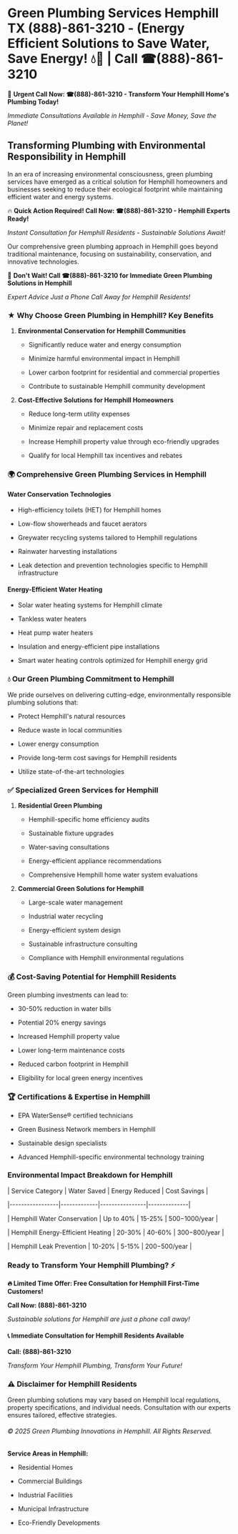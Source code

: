 # Green Plumbing Services Hemphill TX (888)-861-3210 - (Energy Efficient Solutions to Save Water, Save Energy! 💧🌿 | Call ☎(888)-861-3210

🚨 **Urgent Call Now: ☎(888)-861-3210 - Transform Your Hemphill Home's Plumbing Today!**
*Immediate Consultations Available in Hemphill - Save Money, Save the Planet!*

## Transforming Plumbing with Environmental Responsibility in Hemphill

In an era of increasing environmental consciousness, green plumbing services have emerged as a critical solution for Hemphill homeowners and businesses seeking to reduce their ecological footprint while maintaining efficient water and energy systems. 

🔥 **Quick Action Required! Call Now: ☎(888)-861-3210 - Hemphill Experts Ready!**
*Instant Consultation for Hemphill Residents - Sustainable Solutions Await!*

Our comprehensive green plumbing approach in Hemphill goes beyond traditional maintenance, focusing on sustainability, conservation, and innovative technologies.

🚨 **Don't Wait! Call ☎(888)-861-3210 for Immediate Green Plumbing Solutions in Hemphill**
*Expert Advice Just a Phone Call Away for Hemphill Residents!*

### ★ Why Choose Green Plumbing in Hemphill? Key Benefits

1. **Environmental Conservation for Hemphill Communities** 
   - Significantly reduce water and energy consumption
   - Minimize harmful environmental impact in Hemphill
   - Lower carbon footprint for residential and commercial properties
   - Contribute to sustainable Hemphill community development

2. **Cost-Effective Solutions for Hemphill Homeowners** 
   - Reduce long-term utility expenses
   - Minimize repair and replacement costs
   - Increase Hemphill property value through eco-friendly upgrades
   - Qualify for local Hemphill tax incentives and rebates

### 🌍 Comprehensive Green Plumbing Services in Hemphill

#### Water Conservation Technologies
- High-efficiency toilets (HET) for Hemphill homes
- Low-flow showerheads and faucet aerators
- Greywater recycling systems tailored to Hemphill regulations
- Rainwater harvesting installations
- Leak detection and prevention technologies specific to Hemphill infrastructure

#### Energy-Efficient Water Heating
- Solar water heating systems for Hemphill climate
- Tankless water heaters
- Heat pump water heaters
- Insulation and energy-efficient pipe installations
- Smart water heating controls optimized for Hemphill energy grid

### 💧 Our Green Plumbing Commitment to Hemphill

We pride ourselves on delivering cutting-edge, environmentally responsible plumbing solutions that:
- Protect Hemphill's natural resources
- Reduce waste in local communities
- Lower energy consumption
- Provide long-term cost savings for Hemphill residents
- Utilize state-of-the-art technologies

### ✅ Specialized Green Services for Hemphill

1. **Residential Green Plumbing**
   - Hemphill-specific home efficiency audits
   - Sustainable fixture upgrades
   - Water-saving consultations
   - Energy-efficient appliance recommendations
   - Comprehensive Hemphill home water system evaluations

2. **Commercial Green Solutions for Hemphill**
   - Large-scale water management
   - Industrial water recycling
   - Energy-efficient system design
   - Sustainable infrastructure consulting
   - Compliance with Hemphill environmental regulations

### 💰 Cost-Saving Potential for Hemphill Residents

Green plumbing investments can lead to:
- 30-50% reduction in water bills
- Potential 20% energy savings
- Increased Hemphill property value
- Lower long-term maintenance costs
- Reduced carbon footprint in Hemphill
- Eligibility for local green energy incentives

### 🏆 Certifications & Expertise in Hemphill

- EPA WaterSense® certified technicians
- Green Business Network members in Hemphill
- Sustainable design specialists
- Advanced Hemphill-specific environmental technology training

### Environmental Impact Breakdown for Hemphill

| Service Category | Water Saved | Energy Reduced | Cost Savings |
|-----------------|-------------|----------------|--------------|
| Hemphill Water Conservation | Up to 40% | 15-25% | $500-$1000/year |
| Hemphill Energy-Efficient Heating | 20-30% | 40-60% | $300-$800/year |
| Hemphill Leak Prevention | 10-20% | 5-15% | $200-$500/year |

### Ready to Transform Your Hemphill Plumbing? ⚡

**🔥 Limited Time Offer: Free Consultation for Hemphill First-Time Customers!**

**Call Now: (888)-861-3210**
*Sustainable solutions for Hemphill are just a phone call away!*

#### 📞 Immediate Consultation for Hemphill Residents Available

**Call: (888)-861-3210**
*Transform Your Hemphill Plumbing, Transform Your Future!*

### ⚠️ Disclaimer for Hemphill Residents

Green plumbing solutions may vary based on Hemphill local regulations, property specifications, and individual needs. Consultation with our experts ensures tailored, effective strategies.

###### © 2025 Green Plumbing Innovations in Hemphill. All Rights Reserved.

**Service Areas in Hemphill:** 
- Residential Homes
- Commercial Buildings
- Industrial Facilities
- Municipal Infrastructure
- Eco-Friendly Developments